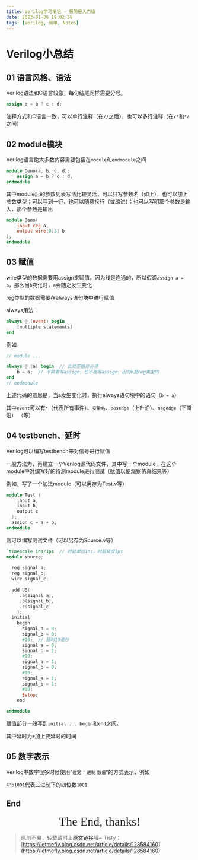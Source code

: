 ```yaml
---
title: Verilog学习笔记 - 极简极入门级
date: 2023-01-06 19:02:59
tags: [Verilog, 简单, Notes]
---
```


# Verilog小总结

## 01 语言风格、语法

Verilog语法和C语言较像，每句结尾同样需要分号。

```verilog
assign a = b ? c : d;
```

注释方式和C语言一致，可以单行注释（在```//```之后），也可以多行注释（在```/*```和```*/```之间）

## 02 module模块

Verilog语言绝大多数内容需要包括在```module```和```endmodule```之间

```verilog
module Demo(a, b, c, d);
    assign a = b ? c : d;
endmodule
```

其中module后的参数列表写法比较灵活，可以只写参数名（如上），也可以加上参数类型；可以写到一行，也可以随意换行（或缩进）；也可以写明那个参数是输入，那个参数是输出

```verilog
module Demo(
    input reg a,
    output wire[0:3] b
);
endmodule
```

## 03 赋值

wire类型的数据需要用assign来赋值。因为线是连通的，所以假设```assign a = b```，那么当```b```变化时，```a```会随之发生变化

reg类型的数据需要在always语句块中进行赋值

always用法：

```verilog
always @ (event) begin
	[multiple statements]
end
```

例如

```verilog
// module ...

always @ (a) begin  // 此处空格非必须
    b = a;  // 不需要写assign，也不能写assign，因为b是reg类型的
end
// endmodule
```

上述代码的意思是，当a发生变化时，执行always语句块中的语句（```b = a```）

其中```event```可以有```*```（代表所有事件）、```变量名```、```posedge```（上升沿）、```negedge```（下降沿）  （等）

## 04 testbench、延时

Verilog可以编写testbench来对信号进行赋值

一般方法为，再建立一个Verilog源代码文件，其中写一个module，在这个module中对编写好的待测module进行测试（赋值以便观察仿真结果等）

例如，写了一个加法module（可以另存为Test.v等）

```verilog
module Test (
    input a,
    input b,
    output c
  );
  assign c = a + b;
endmodule
```

则可以编写测试文件（可以另存为Source.v等）

```verilog
`timescale 1ns/1ps  // 时延单位1ns，时延精度1ps
module source;
 
  reg signal_a;
  reg signal_b;
  wire signal_c;
 
  add U0(
     .a(signal_a),
     .b(signal_b),
     .c(signal_c)
    );
  initial
    begin
      signal_a = 0;
      signal_b = 0;
      #10;  // 延时10毫秒
      signal_a = 0;
      signal_b = 1;
      #10;
      signal_a = 1;
      signal_b = 0;
      #10;
      signal_a = 1;
      signal_b = 1;
      #10;
      $stop;
    end
 
endmodule
```

赋值部分一般写到```initial ... begin```和```end```之间。

其中延时为```#```加上要延时的时间

## 05 数字表示

Verilog中数字很多时候使用“```位宽``` ```'``` ```进制``` ```数值```”的方式表示，例如

```4'b1001```代表二进制下的四位数```1001```

## End

<center><font size="6px" face="Ink Free">The End, thanks!</font></center>

> 原创不易，转载请附上[原文链接](https://leetcode.letmefly.xyz/2023/01/03/Other-Verilog-Note/)哦~
> Tisfy：[https://letmefly.blog.csdn.net/article/details/128584160](https://letmefly.blog.csdn.net/article/details/128584160)
